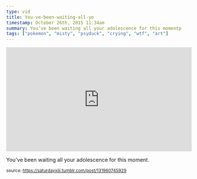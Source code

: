 ```yaml
---
type: vid
title: You-ve-been-waiting-all-yo
timestamp: October 26th, 2015 11:34am
summary: You’ve been waiting all your adolescence for this momentp 
tags: ["pokemon", "misty", "psyduck", "crying", "wtf", "art"]
---
```

<iframe width="500" height="281"  id="youtube_iframe" src="https://www.youtube.com/embed/__2Fe9XpGug?feature=oembed&amp;enablejsapi=1&amp;origin=http://safe.txmblr.com&amp;wmode=opaque" frameborder="0" allow="accelerometer; autoplay; clipboard-write; encrypted-media; gyroscope; picture-in-picture" allowfullscreen></iframe>                    
                                            
You’ve been waiting all your adolescence for this moment.
 
                                                    
<small>source: https://saturdayxiii.tumblr.com/post/131960745929</small>